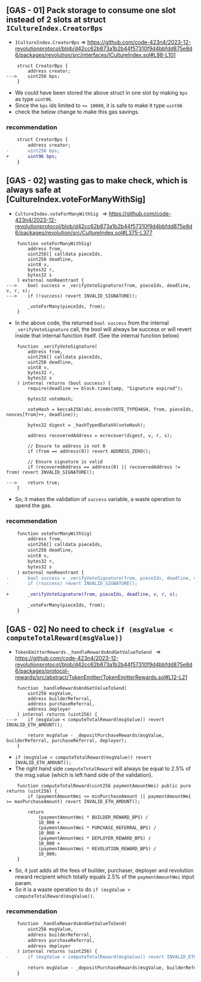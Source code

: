 ## [GAS - 01] Pack storage to consume one slot instead of 2 slots at struct `ICultureIndex.CreatorBps`

- `ICultureIndex.CreatorBps` => https://github.com/code-423n4/2023-12-revolutionprotocol/blob/d42cc62b873a1b2b44f57310f9d4bbfdd875e8d6/packages/revolution/src/interfaces/ICultureIndex.sol#L98-L101

```solidity
    struct CreatorBps {
        address creator;
--->    uint256 bps;
    }
```

- We could have been stored the above struct in one slot by making `bps` as type `uint96`.
- Since the `bps` ids limited to `<= 10000`, it is safe to make it type `uint96`
- check the below change to make this gas savings.

### recommendation

```diff
    struct CreatorBps {
        address creator;
-       uint256 bps;
+       uint96 bps;
    }
```



## [GAS - 02] wasting gas to make check, which is always safe at [CultureIndex.voteForManyWithSig]

- `CultureIndex.voteForManyWithSig ` => https://github.com/code-423n4/2023-12-revolutionprotocol/blob/d42cc62b873a1b2b44f57310f9d4bbfdd875e8d6/packages/revolution/src/CultureIndex.sol#L375-L377

```solidity
    function voteForManyWithSig(
        address from,
        uint256[] calldata pieceIds,
        uint256 deadline,
        uint8 v,
        bytes32 r,
        bytes32 s
    ) external nonReentrant {
--->    bool success = _verifyVoteSignature(from, pieceIds, deadline, v, r, s);
--->    if (!success) revert INVALID_SIGNATURE();

        _voteForMany(pieceIds, from);
    }
```

- In the above code, the returned `bool success` from the internal `_verifyVoteSignature` call, the bool will always be success or will revert inside that internal function itself. (See the internal function below)

```solidity
    function _verifyVoteSignature(
        address from,
        uint256[] calldata pieceIds,
        uint256 deadline,
        uint8 v,
        bytes32 r,
        bytes32 s
    ) internal returns (bool success) {
        require(deadline >= block.timestamp, "Signature expired");

        bytes32 voteHash;

        voteHash = keccak256(abi.encode(VOTE_TYPEHASH, from, pieceIds, nonces[from]++, deadline));

        bytes32 digest = _hashTypedDataV4(voteHash);

        address recoveredAddress = ecrecover(digest, v, r, s);

        // Ensure to address is not 0
        if (from == address(0)) revert ADDRESS_ZERO();

        // Ensure signature is valid
        if (recoveredAddress == address(0) || recoveredAddress != from) revert INVALID_SIGNATURE();

--->    return true;
    }
```

- So, it makes the validation of `success` variable, a waste operation to spend the gas.

### recommendation

```diff
    function voteForManyWithSig(
        address from,
        uint256[] calldata pieceIds,
        uint256 deadline,
        uint8 v,
        bytes32 r,
        bytes32 s
    ) external nonReentrant {
-       bool success = _verifyVoteSignature(from, pieceIds, deadline, v, r, s);
-       if (!success) revert INVALID_SIGNATURE();

+       _verifyVoteSignature(from, pieceIds, deadline, v, r, s);

        _voteForMany(pieceIds, from);
    }
```



## [GAS - 02] No need to check `if (msgValue < computeTotalReward(msgValue))`

- `TokenEmitterRewards._handleRewardsAndGetValueToSend ` => https://github.com/code-423n4/2023-12-revolutionprotocol/blob/d42cc62b873a1b2b44f57310f9d4bbfdd875e8d6/packages/protocol-rewards/src/abstract/TokenEmitter/TokenEmitterRewards.sol#L12-L21

```solidity
    function _handleRewardsAndGetValueToSend(
        uint256 msgValue,
        address builderReferral,
        address purchaseReferral,
        address deployer
    ) internal returns (uint256) {
--->    if (msgValue < computeTotalReward(msgValue)) revert INVALID_ETH_AMOUNT();

        return msgValue - _depositPurchaseRewards(msgValue, builderReferral, purchaseReferral, deployer);
    }
```

- `if (msgValue < computeTotalReward(msgValue)) revert INVALID_ETH_AMOUNT();`
- The right hand side `computeTotalReward` will always be equal to 2.5% of the msg.value (which is left hand side of the validation).

```solidity
    function computeTotalReward(uint256 paymentAmountWei) public pure returns (uint256) {
        if (paymentAmountWei <= minPurchaseAmount || paymentAmountWei >= maxPurchaseAmount) revert INVALID_ETH_AMOUNT();

        return
            (paymentAmountWei * BUILDER_REWARD_BPS) /
            10_000 +
            (paymentAmountWei * PURCHASE_REFERRAL_BPS) /
            10_000 +
            (paymentAmountWei * DEPLOYER_REWARD_BPS) /
            10_000 +
            (paymentAmountWei * REVOLUTION_REWARD_BPS) /
            10_000;
    }
```

- So, it just adds all the fees of builder, purchaser, deployer and revolution reward recipient which totally equals 2.5% of the `paymentAmountWei` input param.
- So  it is a waste operation to do `if (msgValue < computeTotalReward(msgValue))`.

### recommendation

```diff
    function _handleRewardsAndGetValueToSend(
        uint256 msgValue,
        address builderReferral,
        address purchaseReferral,
        address deployer
    ) internal returns (uint256) {
-       if (msgValue < computeTotalReward(msgValue)) revert INVALID_ETH_AMOUNT();

        return msgValue - _depositPurchaseRewards(msgValue, builderReferral, purchaseReferral, deployer);
    }
```
